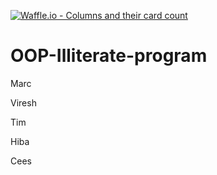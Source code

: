 [![Waffle.io - Columns and their card count](https://badge.waffle.io/VSardien/OOP-Illiterate-program.png?columns=all)](https://waffle.io/VSardien/OOP-Illiterate-program?utm_source=badge)

# OOP-Illiterate-program

Marc

Viresh

Tim

Hiba

Cees



